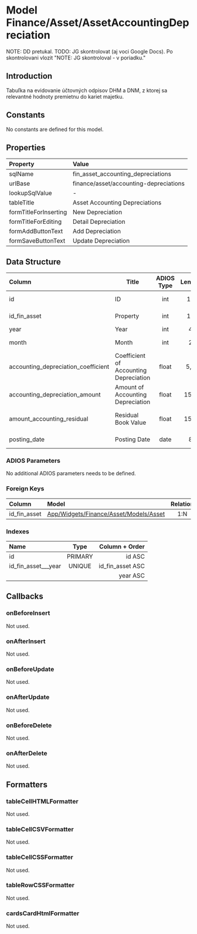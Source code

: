 # Model Finance/Asset/AssetAccountingDepreciation

NOTE: DD pretukal.
TODO: JG skontrolovat (aj voci Google Docs). Po skontrolovani vlozit "NOTE: JG skontroloval - v poriadku."

## Introduction

Tabuľka na evidovanie účtovných odpisov DHM a DNM, z ktorej sa relevantné hodnoty premietnu do kariet majetku. 

## Constants

No constants are defined for this model.

## Properties

| Property              | Value                                  |
| :-------------------- | :------------------------------------- |
| sqlName               | fin_asset_accounting_depreciations     |
| urlBase               | finance/asset/accounting-depreciations |
| lookupSqlValue        | -                                      |
| tableTitle            | Asset Accounting Depreciations         |
| formTitleForInserting | New Depreciation                       |
| formTitleForEditing   | Detail Depreciation                    |
| formAddButtonText     | Add Depreciation                       |
| formSaveButtonText    | Update Depreciation                    |

## Data Structure

| Column                              | Title                                  | ADIOS Type | Length | Required | Notes                        |
| :---------------------------------- | -------------------------------------- | :--------: | :----: | :------: | :--------------------------- |
| id                                  | ID                                     |    int     |   11   |   TRUE   | Jedinečné ID záznamu         |
| id_fin_asset                        | Property                               |    int     |   11   |   TRUE   | Odpisovaný majetok           |
| year                                | Year                                   |    int     |   4    |   TRUE   | Rok odpisu                   |
| month                               | Month                                  |    int     |   2    |   TRUE   | Mesiac odpisu                |
| accounting_depreciation_coefficient | Coefficient of Accounting Depreciation |   float    |  5,2   |   TRUE   | Koeficient účtovných odpisov |
| accounting_depreciation_amount      | Amount of Accounting Depreciation      |   float    |  15,2  |   TRUE   | Suma účtovných odpisov       |
| amount_accounting_residual          | Residual Book Value                    |   float    |  15,2  |   TRUE   | Zostatková účtovná hodnota   |
| posting_date                        | Posting Date                           |    date    |   8    |   TRUE   | Dátum zaúčtovania            |

### ADIOS Parameters

No additional ADIOS parameters needs to be defined.

### Foreign Keys

| Column       | Model                                                                            | Relation | OnUpdate | OnDelete |
| :----------- | :------------------------------------------------------------------------------- | :------: | -------- | -------- |
| id_fin_asset | [App/Widgets/Finance/Asset/Models/Asset](../../../Finance/Asset/Models/Asset.md) |   1:N    | Cascade  | Restrict |

### Indexes

| Name                |  Type   |   Column + Order |
| :------------------ | :-----: | ---------------: |
| id                  | PRIMARY |           id ASC |
| id_fin_asset___year | UNIQUE  | id_fin_asset ASC |
|                     |         |         year ASC |

## Callbacks

### onBeforeInsert

Not used.

### onAfterInsert

Not used.

### onBeforeUpdate

Not used.

### onAfterUpdate

Not used.

### onBeforeDelete

Not used.

### onAfterDelete

Not used.

## Formatters

### tableCellHTMLFormatter

Not used.

### tableCellCSVFormatter

Not used.

### tableCellCSSFormatter

Not used.

### tableRowCSSFormatter

Not used.

### cardsCardHtmlFormatter

Not used.
